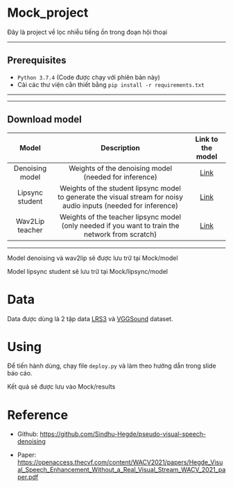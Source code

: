 # Mock_project
Đây là project về lọc nhiễu tiếng ồn trong đoạn hội thoại

----
Prerequisites
---
- `Python 3.7.4` (Code được chạy với phiên bản này)
-  Cài các thư viện cằn thiết bằng `pip install -r requirements.txt`
-----

-----
Download model
-----

| Model  | Description |  Link to the model | 
| :-------------: | :---------------: | :---------------: |
| Denoising model  | Weights of the denoising model (needed for inference) | [Link](https://drive.google.com/file/d/10vaYmBLTPzsIHxL_27vD_AVJeoEHjRAd/view?usp=sharing) |---
| Lipsync student  | Weights of the student lipsync model to generate the visual stream for noisy audio inputs (needed for inference)| [Link](https://drive.google.com/file/d/1DOp9H8raua0ppywLaXYso7nALWPz_rL0/view?usp=sharing) |
| Wav2Lip teacher  |Weights of the teacher lipsync model (only needed if you want to train the network from scratch) | [Link](https://drive.google.com/file/d/1K-PF-cDD6jFyM2Lj5OvhmYdKvX5qAHZ7/view?usp=sharing)  |

---
Model denoising và wav2lip sẽ được lưu trữ tại Mock/model

Model lipsync student sẽ lưu trữ tại Mock/lipsync/model


# Data

Data được dùng là 2 tập data [LRS3](https://www.robots.ox.ac.uk/~vgg/data/lip_reading/lrs3.html) và [VGGSound](https://www.robots.ox.ac.uk/~vgg/data/vggsound/) dataset. 

# Using
Để tiến hành dùng, chạy file `deploy.py` và làm theo hướng dẫn trong slide báo cáo.

Kết quả sẽ được lưu vào Mock/results

# Reference
- Github: https://github.com/Sindhu-Hegde/pseudo-visual-speech-denoising

- Paper: https://openaccess.thecvf.com/content/WACV2021/papers/Hegde_Visual_Speech_Enhancement_Without_a_Real_Visual_Stream_WACV_2021_paper.pdf


